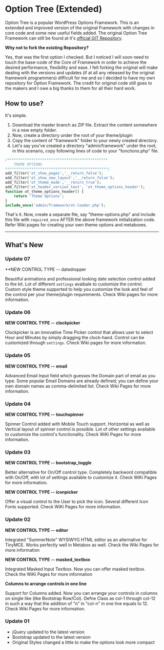# Option Tree (Extended)
Option Tree is a popular WordPress Options Framework. This is an extended and improved version of the original Framework with changes in core code and some new useful fields added. The original Option Tree Framework can still be found at it's [official GIT Repository](https://github.com/valendesigns/option-tree).  

**Why not to fork the existing Repository?**

Yes, that was the first option I checked. But I noticed I will soon need to touch the base-code of the Core of Framework in order to achieve the desired performance, flexibility and ease. I felt forking the original will make dealing with the versions and updates (if at all any released by the original framework programmers) difficult for me and so I decided to have my own repository for Option Framework. The credit for original code still goes to the makers and I owe a big thanks to them for all their hard work.

## How to use?

It's simple. 

1. Download the master branch as ZIP file. Extract the content somewhere in a new empty folder. 
1. Now, create a directory under the root of your theme/plugin 
1. Copy the content of "framework" folder to your newly created directory. 
1. Let's say you've created a directory "admin/framework" under the root; in this scenario, copy following lines of code to your "functions.php" file.

```php
/**********************************************
    THEME OPTIONS
***********************************************/
add_filter('ot_show_pages','__return_false');
add_filter('ot_show_new_layout','__return_false');
add_filter('ot_theme_mode','__return_true');
add_filter('ot_header_version_text', 'ot_theme_options_header');
function ot_theme_options_header() {
    return 'Theme Options';
}
include_once('admin/framework/ot-loader.php');
```

That's it. Now, create a separate file, say "theme-options.php" and include this file with ````required_once```` AFTER the above framework initialization code. Refer Wiki pages for creating your own theme options and metaboxes.

***

## What's New

### Update 07

**NEW CONTROL TYPE -- datedropper

Beautiful animations and professional looking date selection control added to the kit. Lot of different ```settings``` avaibale to customize the control. Custom style theme supported to help you customize the look and feel of the control per your theme/plugin requirements. Check Wiki pages for more information.

### Update 06

**NEW CONTROL TYPE -- clockpicker**

Clockpicker is an innovative Time Picker control that allows user to select Hour and Minutes by simply dragging the clock-hand. Control can be customized through ```settings```. Check Wiki pages for more information.

### Update 05

**NEW CONTROL TYPE -- email**

Advanced Email Input field which guesses the Domain part of email as you type. Some popular Email Domains are already defined; you can define your own domain names as comma-delimited list. Check Wiki Pages for more information.

### Update 04

**NEW CONTROL TYPE -- touchspinner** 

Spinner Control added with Mobile Touch support. Horizontal as well as Vertical layout of spinner control is possible. Lot of other settings available to customize the control's functionality. Check WiKi Pages for more information.

### Update 03

**NEW CONTROL TYPE -- bootstrap_toggle**

Better alternative for On/Off control type. Completely backword compatible with On/Off, with lot of settings available to customize it. Check WiKi Pages for more information.

**NEW CONTROL TYPE -- iconpicker** 

Offer a visual control to the User to pick the icon. Several different Icon Fonts supported. Check WiKi Pages for more information.

### Update 02

**NEW CONTROL TYPE -- editor** 

Integrated "SummerNote" WYSIWYG HTML editor as an alternative for TinyMCE. Works perfectly well in Metabox as well. Check the Wiki Pages for more information

**NEW CONTROL TYPE -- masked_textbox** 

Integrated Masked Input Textbox. Now you can offer masked textbox. Check the WiKi Pages for more information

**Columns to arrange controls in one line**

Support for Columns added. Now you can arrange your controls in columns on single like (like Bootstrap Row/Col). Defne Class as col-1 through col-12 in such a way that the addition of "n" in "col-n" in one line equals to 12. Check Wiki Pages for more information.

### Update 01

- jQuery updated to the latest version
- Bootstrap updated to the latest version
- Original Styles changed a little to make the options look more compact

